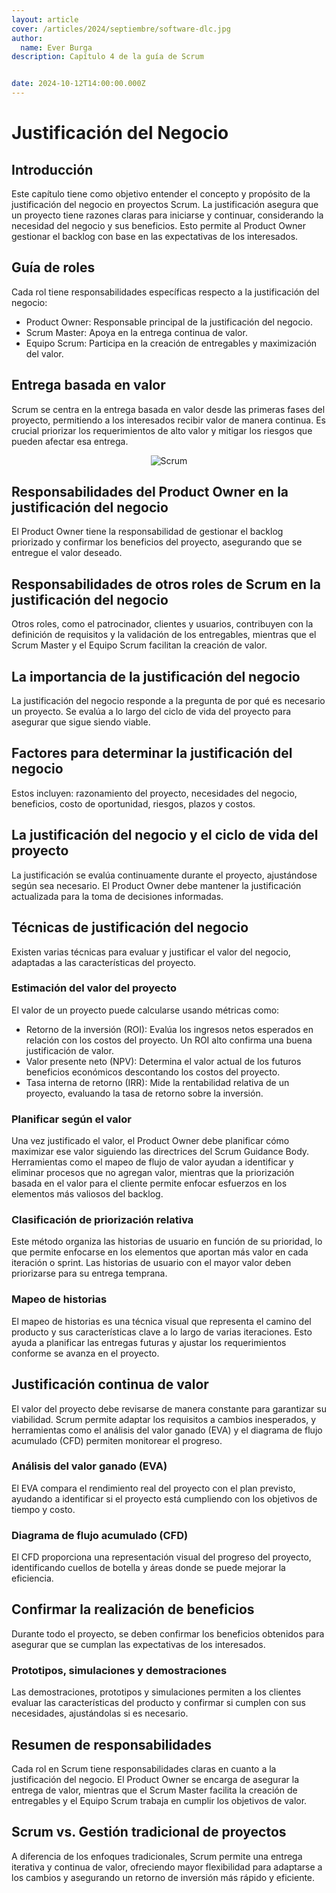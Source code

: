 ```yaml
---
layout: article
cover: /articles/2024/septiembre/software-dlc.jpg
author:
  name: Ever Burga
description: Capítulo 4 de la guía de Scrum


date: 2024-10-12T14:00:00.000Z
---
```


# Justificación del Negocio

## Introducción
Este capítulo tiene como objetivo entender el concepto y propósito de la justificación del negocio en proyectos Scrum. La justificación asegura que un proyecto tiene razones claras para iniciarse y continuar, considerando la necesidad del negocio y sus beneficios. Esto permite al Product Owner gestionar el backlog con base en las expectativas de los interesados.

## Guía de roles
Cada rol tiene responsabilidades específicas respecto a la justificación del negocio:

- Product Owner: Responsable principal de la justificación del negocio.
- Scrum Master: Apoya en la entrega continua de valor.
- Equipo Scrum: Participa en la creación de entregables y maximización del valor.

## Entrega basada en valor
Scrum se centra en la entrega basada en valor desde las primeras fases del proyecto, permitiendo a los interesados recibir valor de manera continua. Es crucial priorizar los requerimientos de alto valor y mitigar los riesgos que pueden afectar esa entrega.

<p align="center">
  <img src="/articles/2024/octubre/scrum-diferencias.png" alt="Scrum">
</p>

## Responsabilidades del Product Owner en la justificación del negocio
El Product Owner tiene la responsabilidad de gestionar el backlog priorizado y confirmar los beneficios del proyecto, asegurando que se entregue el valor deseado.

## Responsabilidades de otros roles de Scrum en la justificación del negocio
Otros roles, como el patrocinador, clientes y usuarios, contribuyen con la definición de requisitos y la validación de los entregables, mientras que el Scrum Master y el Equipo Scrum facilitan la creación de valor.

## La importancia de la justificación del negocio
La justificación del negocio responde a la pregunta de por qué es necesario un proyecto. Se evalúa a lo largo del ciclo de vida del proyecto para asegurar que sigue siendo viable.

## Factores para determinar la justificación del negocio
Estos incluyen: razonamiento del proyecto, necesidades del negocio, beneficios, costo de oportunidad, riesgos, plazos y costos.

## La justificación del negocio y el ciclo de vida del proyecto
La justificación se evalúa continuamente durante el proyecto, ajustándose según sea necesario. El Product Owner debe mantener la justificación actualizada para la toma de decisiones informadas.

## Técnicas de justificación del negocio
Existen varias técnicas para evaluar y justificar el valor del negocio, adaptadas a las características del proyecto.

### Estimación del valor del proyecto
El valor de un proyecto puede calcularse usando métricas como:

- Retorno de la inversión (ROI): Evalúa los ingresos netos esperados en relación con los costos del proyecto. Un ROI alto confirma una buena justificación de valor.
- Valor presente neto (NPV): Determina el valor actual de los futuros beneficios económicos descontando los costos del proyecto.
- Tasa interna de retorno (IRR): Mide la rentabilidad relativa de un proyecto, evaluando la tasa de retorno sobre la inversión.

### Planificar según el valor
Una vez justificado el valor, el Product Owner debe planificar cómo maximizar ese valor siguiendo las directrices del Scrum Guidance Body. Herramientas como el mapeo de flujo de valor ayudan a identificar y eliminar procesos que no agregan valor, mientras que la priorización basada en el valor para el cliente permite enfocar esfuerzos en los elementos más valiosos del backlog.

### Clasificación de priorización relativa
Este método organiza las historias de usuario en función de su prioridad, lo que permite enfocarse en los elementos que aportan más valor en cada iteración o sprint. Las historias de usuario con el mayor valor deben priorizarse para su entrega temprana.

### Mapeo de historias
El mapeo de historias es una técnica visual que representa el camino del producto y sus características clave a lo largo de varias iteraciones. Esto ayuda a planificar las entregas futuras y ajustar los requerimientos conforme se avanza en el proyecto.

## Justificación continua de valor
El valor del proyecto debe revisarse de manera constante para garantizar su viabilidad. Scrum permite adaptar los requisitos a cambios inesperados, y herramientas como el análisis del valor ganado (EVA) y el diagrama de flujo acumulado (CFD) permiten monitorear el progreso.

### Análisis del valor ganado (EVA)
El EVA compara el rendimiento real del proyecto con el plan previsto, ayudando a identificar si el proyecto está cumpliendo con los objetivos de tiempo y costo.

### Diagrama de flujo acumulado (CFD)
El CFD proporciona una representación visual del progreso del proyecto, identificando cuellos de botella y áreas donde se puede mejorar la eficiencia.

## Confirmar la realización de beneficios
Durante todo el proyecto, se deben confirmar los beneficios obtenidos para asegurar que se cumplan las expectativas de los interesados.

### Prototipos, simulaciones y demostraciones
Las demostraciones, prototipos y simulaciones permiten a los clientes evaluar las características del producto y confirmar si cumplen con sus necesidades, ajustándolas si es necesario.

## Resumen de responsabilidades
Cada rol en Scrum tiene responsabilidades claras en cuanto a la justificación del negocio. El Product Owner se encarga de asegurar la entrega de valor, mientras que el Scrum Master facilita la creación de entregables y el Equipo Scrum trabaja en cumplir los objetivos de valor.

## Scrum vs. Gestión tradicional de proyectos
A diferencia de los enfoques tradicionales, Scrum permite una entrega iterativa y continua de valor, ofreciendo mayor flexibilidad para adaptarse a los cambios y asegurando un retorno de inversión más rápido y eficiente.



